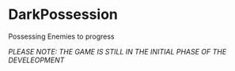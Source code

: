 # DarkPossession
 Possessing Enemies to progress

*PLEASE NOTE: THE GAME IS STILL IN THE INITIAL PHASE OF THE DEVELEOPMENT*
